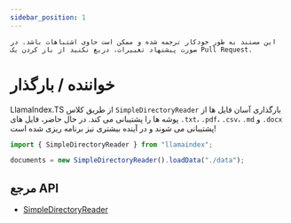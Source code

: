 ```yaml
---
sidebar_position: 1
---
```


`این مستند به طور خودکار ترجمه شده و ممکن است حاوی اشتباهات باشد. در صورت پیشنهاد تغییرات، دریغ نکنید از باز کردن یک Pull Request.`

# خواننده / بارگذار

LlamaIndex.TS از طریق کلاس `SimpleDirectoryReader` بارگذاری آسان فایل ها از پوشه ها را پشتیبانی می کند. در حال حاضر، فایل های `.txt`، `.pdf`، `.csv`، `.md` و `.docx` پشتیبانی می شوند و در آینده بیشتری نیز برنامه ریزی شده است!

```typescript
import { SimpleDirectoryReader } from "llamaindex";

documents = new SimpleDirectoryReader().loadData("./data");
```

## مرجع API

- [SimpleDirectoryReader](../../api/classes/SimpleDirectoryReader.md)
